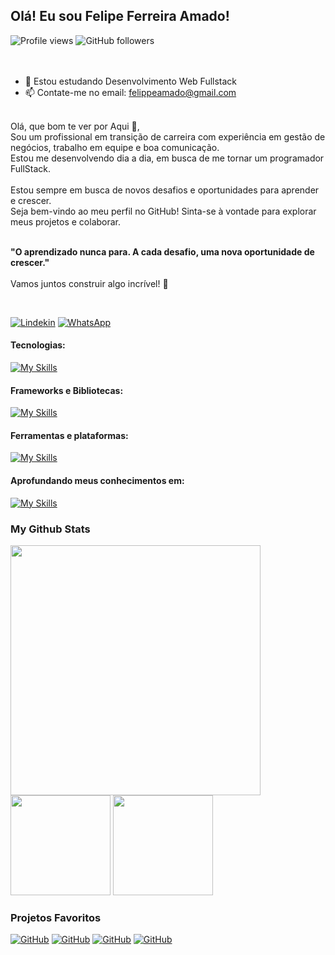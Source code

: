## Olá! Eu sou Felipe Ferreira Amado!


  <div align="left">
<img src="https://komarev.com/ghpvc/?username=felipeferreiraamado&color=yellow" alt="Profile views" />
<img alt="GitHub followers" src="https://img.shields.io/github/followers/felipeferreiraamado">
  </div>
<br>
<br>

- 🌱 Estou estudando Desenvolvimento Web Fullstack 
- 📫 Contate-me no email: felippeamado@gmail.com

<br>
<div>
Olá,  que bom te ver por Aqui 🖖,<br>
Sou um profissional em transição de carreira com experiência em gestão de negócios, trabalho em equipe e boa comunicação.</br>
Estou me desenvolvendo dia a dia, em busca de me tornar um programador FullStack.</br>	
<br>  
Estou sempre em busca de novos desafios e oportunidades para aprender e crescer. <br> 
Seja bem-vindo ao meu perfil no GitHub! Sinta-se à vontade para explorar meus projetos e colaborar.<br>
<br>

<strong>"O aprendizado nunca para. A cada desafio, uma nova oportunidade de crescer."</strong> 
<br>
<br>
Vamos juntos construir algo incrível! 🚀  
</div>                 

<br>

[![Lindekin](https://img.shields.io/badge/--path?style=social&logo=Linkedin&logoColor=%230664C1&logoSize=auto&label=Linkedin&labelColor=%23fff&cacheSeconds=https%3A%2F%2Fwww.linkedin.com%2Fin%2Ffelipe-amado%2F)](https://www.linkedin.com/in/felipe-amado/)
[![WhatsApp](https://img.shields.io/badge/--path?style=social&logo=WhatsApp&logoColor=%231F3833&logoSize=auto&label=WhatsApp&color=%23fff&cacheSeconds=https%3A%2F%2Fwa.me%2F5511999465522
)](https://wa.me/5511999465522)

</div>   
   
#### Tecnologias:
   [![My Skills](https://skillicons.dev/icons?i=html,css,js,typescript,sass,less,gulp)](https://skillicons.dev)
       
#### Frameworks e Bibliotecas:             
   [![My Skills](https://skillicons.dev/icons?i=react,vue,tailwind,styledcomponents,bootstrap, )](https://skillicons.dev)

#### Ferramentas e plataformas:
   [![My Skills](https://skillicons.dev/icons?i=vscode,linux,bash,npm,vercel,figma,git,github)](https://skillicons.dev)

#### Aprofundando meus conhecimentos em:
   [![My Skills](https://skillicons.dev/icons?i=tailwind,nodejs,mysql,python)](https://skillicons.dev)


### My Github Stats
    
<img width=400 src="https://github-readme-stats.vercel.app/api/top-langs/?username=felipeferreiraamado&langs_count=10&theme=react&show_icons=true&hide_border=true&layout=compact" />  

<div>
<img height='160' src="https://github-readme-stats.vercel.app/api?username=felipeferreiraamado&theme=react&show_icons=true&hide_border=true&count_private=true" />
<img height='160'  src="https://github-readme-streak-stats.herokuapp.com/?user=felipeferreiraamado&theme=react&hide_border=true" /> 
</div>


### Projetos Favoritos

<a href="https://github.com/FelipeFerreiraAmado/Patins-animation"><img   alt="GitHub" src="https://github-readme-stats.vercel.app/api/pin/?username=felipeferreiraamado&show_icons=true&theme=react&repo=Patins-animation"/></a>
<a href="https://github.com/FelipeFerreiraAmado/Zingen"><img   alt="GitHub" src="https://github-readme-stats.vercel.app/api/pin/?username=felipeferreiraamado&show_icons=true&theme=react&repo=Zingen"/></a>
<a href="https://github.com/FelipeFerreiraAmado/Receita-cupcake"><img   alt="GitHub" src="https://github-readme-stats.vercel.app/api/pin/?username=felipeferreiraamado&show_icons=true&theme=react&repo=Receita-cupcake"/></a>
<a href="https://github.com/FelipeFerreiraAmado/EBAC_Outback"><img   alt="GitHub" src="https://github-readme-stats.vercel.app/api/pin/?username=felipeferreiraamado&show_icons=true&theme=react&repo=EBAC_Outback"/></a>

